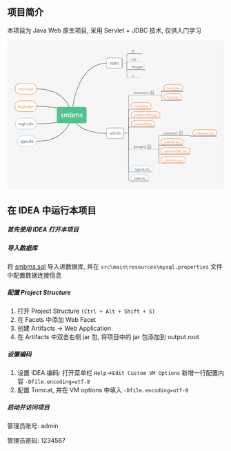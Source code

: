 ## 项目简介
本项目为 Java Web 原生项目, 采用 Servlet + JDBC 技术, 仅供入门学习

![项目结构](./docs/smbms.png)




## 在 IDEA 中运行本项目
##### 首先使用 IDEA 打开本项目

##### 导入数据库
将 [smbms.sql](./src/main/resources/smbms.sql) 导入进数据库, 并在 ```src\main\resources\mysql.properties``` 文件中配置数据连接信息

##### 配置 Project Structure
1. 打开 Project Structure ```(Ctrl + Alt + Shift + S)```
2. 在 Facets 中添加 Web Facet
3. 创建 Artifacts -> Web Application
4. 在 Artifacts 中双击右侧 jar 包, 将项目中的 jar 包添加到 output root

##### 设置编码
1. 设置 IDEA 编码: 打开菜单栏 ```Help```->```Edit Custom VM Options``` 新增一行配置内容 ```-Dfile.encoding=utf-8```
2. 配置 Tomcat, 并在 VM options 中填入 ```-Dfile.encoding=utf-8```

##### 启动并访问项目
管理员账号: admin

管理员密码: 1234567